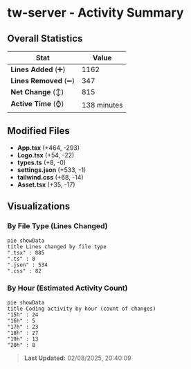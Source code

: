 # tw-server - Activity Summary 

## Overall Statistics

| Stat                   | Value                                                             |
| ---------------------- | ----------------------------------------------------------------- |
| **Lines Added** (➕)   | 1162                                          |
| **Lines Removed** (➖) | 347                                        |
| **Net Change** (↕)    | 815                |
| **Active Time** (⌚)   | 138 minutes |


## Modified Files
- **App.tsx** (+464, -293)
- **Logo.tsx** (+54, -22)
- **types.ts** (+8, -0)
- **settings.json** (+533, -1)
- **tailwind.css** (+68, -14)
- **Asset.tsx** (+35, -17)

## Visualizations

### By File Type (Lines Changed)

```mermaid
pie showData
title Lines changed by file type
".tsx" : 885
".ts" : 8
".json" : 534
".css" : 82
```

### By Hour (Estimated Activity Count)

```mermaid
pie showData
title Coding activity by hour (count of changes)
"15h" : 24
"16h" : 5
"17h" : 23
"18h" : 27
"19h" : 13
"20h" : 8
```


> **Last Updated:** 02/08/2025, 20:40:09